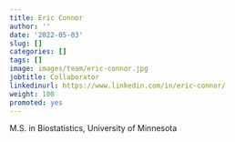 ```yaml
---
title: Eric Connor
author: ''
date: '2022-05-03'
slug: []
categories: []
tags: []
image: images/team/eric-connor.jpg
jobtitle: Collaborator
linkedinurl: https://www.linkedin.com/in/eric-connor/
weight: 100
promoted: yes
---
```


M.S. in Biostatistics, University of Minnesota
